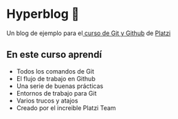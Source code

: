# Hyperblog 💚
Un blog de ejemplo para el[ curso de Git y Github](https://platzi.com/cursos/git-github/ " curso de Git y Github") de [Platzi](https://platzi.com/ "Platzi")

## En este curso aprend&iacute;
* Todos los comandos de Git
* El flujo de trabajo en Github
* Una serie de buenas prácticas
* Entornos de trabajo para Git
* Varios trucos y atajos
* Creado por el increible Platzi Team
